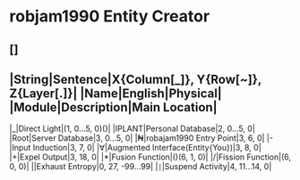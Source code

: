 # robjam1990 Entity Creator
[<Settings>]
---
|String|Sentence|X{Column[_]}, Y{Row[~]}, Z{Layer[.]}|
|Name|English|Physical|
|Module|Description|Main Location|
---
|_|Direct Light|(1, 0...5, 0)()|
|IPLANT|Personal Database|2, 0...5, 0|
|Root|Server Database|3, 0...5, 0|
|₦|robajam1990 Entry Point|3, 6, 0|
|-|Input Induction|3, 7, 0|
|∀|Augmented Interface(Entity{You})|3, 8, 0|
|+|Expel Output|3, 18, 0|
|*|Fusion Function|()(6, 1, 0)|
|/|Fission Function|(6, 0, 0)|
|\|Exhaust Entropy|0, 27, -99...99|
|`|`|Suspend Activity|4, 11...14, 0|
```
